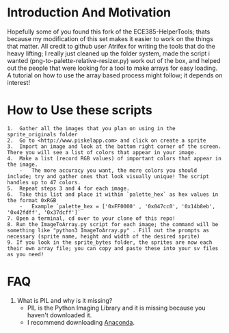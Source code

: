 # Introduction And Motivation
Hopefully some of you found this fork of the ECE385-HelperTools; thats because my modification of this set makes it easier to work on the things that matter. 
All credit to github user Atrifex for writing the tools that do the heavy lifting; I really just cleaned up the folder system, made the script i wanted (png-to-palette-relative-resizer.py) work out of the box, and helped out the people that were looking for a tool to make arrays for easy loading. 
A tutorial on how to use the array based process might follow; it depends on interest! 

# How to Use these scripts

    1.  Gather all the images that you plan on using in the sprite_originals folder
    2.  Go to <http://www.piskelapp.com> and click on create a sprite
    3.  Import an image and look at the bottom right corner of the screen. There you will see a list of colors that appear in your image.
    4.  Make a list (record RGB values) of important colors that appear in the image.
        -   The more accuracy you want, the more colors you should include; try and gather ones that look visually unique! The script handles up to 47 colors. 
    5.  Repeat steps 3 and 4 for each image.
    6.  Take this list and place it within `palette_hex` as hex values in the format 0xRGB
        -   Example `palette_hex = ['0xFF0000' , '0x047cc0', '0x14b8eb', '0x42fdff', '0x37dcff']`
    7. Open a terminal, cd over to your clone of this repo!  
    8. Run the ImageToArray.py script for each image; the command will be something like "python3 ImageToArray.py" . Fill out the prompts as necessary (sprite name, height and width of the desired sprite)
    9. If you look in the sprite_bytes folder, the sprites are now each their own array file; you can copy and paste these into your sv files as you need! 


# FAQ

1.  What is PIL and why is it missing?
    -   PIL is the Python Imaging Library and it is missing because you haven't downloaded it.
    -   I recommend downloading [Anaconda][AnacondaDownload].

[AnacondaDownload]: <https://www.continuum.io/downloads>

